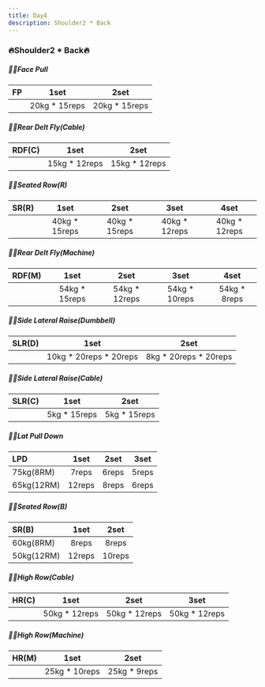 ```yaml
---
title: Day4
description: Shoulder2 * Back
---
```

### 🔥Shoulder2 * Back🔥
##### 🏋️‍♀️Face Pull
|**FP**|**1set**|**2set**|
|:-|:-:|:-:|
||20kg * 15reps|20kg * 15reps|

##### 🏋️‍♀️Rear Delt Fly(Cable)
|**RDF(C)**|**1set**|**2set**|
|:-|:-:|:-:|
||15kg * 12reps|15kg * 12reps|

##### 🏋️‍♀️Seated Row(R)
|**SR(R)**|**1set**|**2set**|**3set**|**4set**|
|:-|:-:|:-:|:-:|:-:|
||40kg * 15reps|40kg * 15reps|40kg * 12reps|40kg * 12reps|

##### 🏋️‍♀️Rear Delt Fly(Machine)
|**RDF(M)**|**1set**|**2set**|**3set**|**4set**|
|:-|:-:|:-:|:-:|:-:|
||54kg * 15reps|54kg * 12reps|54kg * 10reps|54kg * 8reps|

##### 🏋️‍♀️Side Lateral Raise(Dumbbell)
|**SLR(D)**|**1set**|**2set**|
|:-|:-:|:-:|
||10kg * 20reps * 20reps|8kg * 20reps * 20reps|

##### 🏋️‍♀️Side Lateral Raise(Cable)
|**SLR(C)**|**1set**|**2set**|
|:-|:-:|:-:|
||5kg * 15reps|5kg * 15reps|

##### 🏋️‍♀️Lat Pull Down
|**LPD**|**1set**|**2set**|**3set**|
|:-|:-:|:-:|:-:|
|75kg(8RM)|7reps|6reps|5reps|
|65kg(12RM)|12reps|8reps|6reps|

##### 🏋️‍♀️Seated Row(B)
|**SR(B)**|**1set**|**2set**|
|:-|:-:|:-:|
|60kg(8RM)|8reps|8reps|
|50kg(12RM)|12reps|10reps|

##### 🏋️‍♀️High Row(Cable)
|**HR(C)**|**1set**|**2set**|**3set**|
|:-|:-:|:-:|:-:|
||50kg * 12reps|50kg * 12reps|50kg * 12reps|

##### 🏋️‍♀️High Row(Machine)
|**HR(M)**|**1set**|**2set**|
|:-|:-:|:-:|
||25kg * 10reps|25kg * 9reps|
